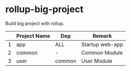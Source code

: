 # rollup-big-project

Build big project with rollup.

|   | Project Name | Dep    | Remark
|---|--------------|--------|--------
| 1 | app          | ALL    | Startup web-app
| 2 | common       | -      | Common Module
| 3 | user         | common | User Module
